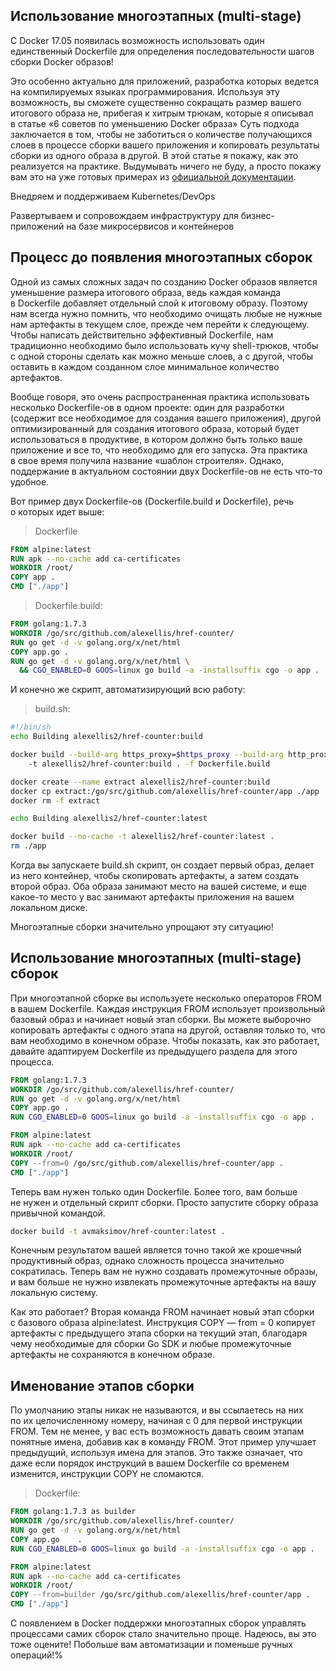 ## Использование многоэтапных (multi-stage)

С Docker 17.05 появилась возможность использовать один единственный Dockerfile для определения последовательности шагов сборки Docker образов!

Это особенно актуально для приложений, разработка которых ведется на компилируемых языках программирования. Используя эту возможность, вы сможете существенно сокращать размер вашего итогового образа не, прибегая к хитрым трюкам, которые я описывал в статье «6 советов по уменьшению Docker образа» Суть подхода заключается в том, чтобы не заботиться о количестве получающихся слоев в процессе сборки вашего приложения и копировать результаты сборки из одного образа в другой. В этой статье я покажу, как это реализуется на практике. Выдумывать ничего не буду, а просто покажу вам это на уже готовых примерах из [официальной документации](https://docs.docker.com/engine/userguide/eng-image/multistage-build/).

Внедряем и поддерживаем Kubernetes/DevOps

Развертываем и сопровождаем инфраструктуру для бизнес-приложений на базе микросервисов и контейнеров

## Процесс до появления многоэтапных сборок

Одной из самых сложных задач по созданию Docker образов является уменьшение размера итогового образа, ведь каждая команда в Dockerfile добавляет отдельный слой к итоговому образу. Поэтому нам всегда нужно помнить, что необходимо очищать любые не нужные нам артефакты в текущем слое, прежде чем перейти к следующему. Чтобы написать действительно эффективный Dockerfile, нам традиционно необходимо было использовать кучу shell-трюков, чтобы с одной стороны сделать как можно меньше слоев, а с другой, чтобы оставить в каждом созданном слое минимальное количество артефактов.

Вообще говоря, это очень распространенная практика использовать несколько Dockerfile-ов в одном проекте: один для разработки (содержит все необходимое для создания вашего приложения), другой оптимизированный для создания итогового образа, который будет использоваться в продуктиве, в котором должно быть только ваше приложение и все то, что необходимо для его запуска. Эта практика в свое время получила название «шаблон строителя». Однако, поддержание в актуальном состоянии двух Dockerfile-ов не есть что-то удобное.

Вот пример двух Dockerfile-ов (Dockerfile.build и Dockerfile), речь о которых идет выше:

> Dockerfile
```dockerfile
FROM alpine:latest  
RUN apk --no-cache add ca-certificates
WORKDIR /root/
COPY app .
CMD ["./app"]
```

> Dockerfile.build:
```dockerfile
FROM golang:1.7.3
WORKDIR /go/src/github.com/alexellis/href-counter/
RUN go get -d -v golang.org/x/net/html  
COPY app.go .
RUN go get -d -v golang.org/x/net/html \
  && CGO_ENABLED=0 GOOS=linux go build -a -installsuffix cgo -o app .
```

И конечно же скрипт, автоматизирующий всю работу:

> build.sh:
```bash
#!/bin/sh
echo Building alexellis2/href-counter:build

docker build --build-arg https_proxy=$https_proxy --build-arg http_proxy=$http_proxy \  
    -t alexellis2/href-counter:build . -f Dockerfile.build

docker create --name extract alexellis2/href-counter:build  
docker cp extract:/go/src/github.com/alexellis/href-counter/app ./app  
docker rm -f extract

echo Building alexellis2/href-counter:latest

docker build --no-cache -t alexellis2/href-counter:latest .
rm ./app
```

Когда вы запускаете build.sh скрипт, он создает первый образ, делает из него контейнер, чтобы скопировать артефакты, а затем создать второй образ. Оба образа занимают место на вашей системе, и еще какое-то место у вас занимают артефакты приложения на вашем локальном диске.

Многоэтапные сборки значительно упрощают эту ситуацию!

## Использование многоэтапных (multi-stage) сборок

При многоэтапной сборке вы используете несколько операторов FROM в вашем Dockerfile. Каждая инструкция FROM использует произвольный базовый образ и начинает новый этап сборки. Вы можете выборочно копировать артефакты с одного этапа на другой, оставляя только то, что вам необходимо в конечном образе. Чтобы показать, как это работает, давайте адаптируем Dockerfile из предыдущего раздела для этого процесса.

```dockerfile
FROM golang:1.7.3
WORKDIR /go/src/github.com/alexellis/href-counter/
RUN go get -d -v golang.org/x/net/html  
COPY app.go .
RUN CGO_ENABLED=0 GOOS=linux go build -a -installsuffix cgo -o app .

FROM alpine:latest  
RUN apk --no-cache add ca-certificates
WORKDIR /root/
COPY --from=0 /go/src/github.com/alexellis/href-counter/app .
CMD ["./app"]
```

Теперь вам нужен только один Dockerfile. Более того, вам больше не нужен и отдельный скрипт сборки. Просто запустите сборку образа привычной командой.

```bash
docker build -t avmaksimov/href-counter:latest .
```

Конечным результатом вашей является точно такой же крошечный продуктивный образ, однако сложность процесса значительно сократилась. Теперь вам не нужно создавать промежуточные образы, и вам больше не нужно извлекать промежуточные артефакты на вашу локальную систему.

Как это работает? Вторая команда FROM начинает новый этап сборки с базового образа alpine:latest. Инструкция COPY — from = 0 копирует артефакты с предыдущего этапа сборки на текущий этап, благодаря чему необходимые для сборки Go SDK и любые промежуточные артефакты не сохраняются в конечном образе.

## Именование этапов сборки

По умолчанию этапы никак не называются, и вы ссылаетесь на них по их целочисленному номеру, начиная с 0 для первой инструкции FROM. Тем не менее, у вас есть возможность давать своим этапам понятные имена, добавив как в команду FROM. Этот пример улучшает предыдущий, используя имена для этапов. Это также означает, что даже если порядок инструкций в вашем Dockerfile со временем изменится, инструкции COPY не сломаются.

> Dockerfile:
```dockerfile
FROM golang:1.7.3 as builder
WORKDIR /go/src/github.com/alexellis/href-counter/
RUN go get -d -v golang.org/x/net/html  
COPY app.go    .
RUN CGO_ENABLED=0 GOOS=linux go build -a -installsuffix cgo -o app .

FROM alpine:latest  
RUN apk --no-cache add ca-certificates
WORKDIR /root/
COPY --from=builder /go/src/github.com/alexellis/href-counter/app .
CMD ["./app"] 
```

С появлением в Docker поддержки многоэтапных сборок управлять процессами самих сборок стало значительно проще. Надеюсь, вы это тоже оцените! Побольше вам автоматизации и поменьше ручных операций!%  